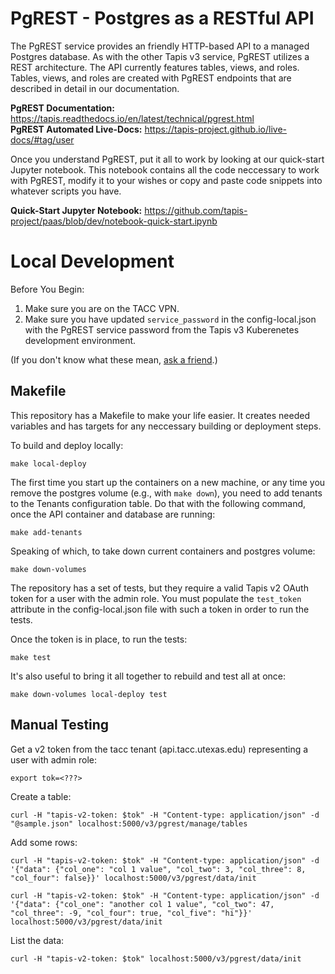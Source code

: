 PgREST - Postgres as a RESTful API
========================================
The PgREST service provides an friendly HTTP-based API to a managed Postgres database. As with the other Tapis v3 service, PgREST utilizes a REST architecture. The API currently features tables, views, and roles. Tables, views, and roles are created with PgREST endpoints that are described in detail in our documentation.
  
**PgREST Documentation:** https://tapis.readthedocs.io/en/latest/technical/pgrest.html  
**PgREST Automated Live-Docs:** https://tapis-project.github.io/live-docs/#tag/user

Once you understand PgREST, put it all to work by looking at our quick-start Jupyter notebook. This notebook contains all the code neccessary to work with PgREST, modify it to your wishes or copy and paste code snippets into whatever scripts you have.

**Quick-Start Jupyter Notebook:** https://github.com/tapis-project/paas/blob/dev/notebook-quick-start.ipynb


Local Development
=================
Before You Begin:
1. Make sure you are on the TACC VPN.
2. Make sure you have updated ``service_password`` in the config-local.json with the PgREST
service password from the Tapis v3 Kuberenetes development environment. 
   
(If you don't know what these mean, [ask a friend](https://tacc-cloud.slack.com).) 


Makefile
--------
This repository has a Makefile to make your life easier. It creates needed variables and has
targets for any neccessary building or deployment steps.

To build and deploy locally:  
```
make local-deploy
```
The first time you start up the containers on a new machine, or any time you remove the
postgres volume (e.g., with `make down`), you need to add tenants to the Tenants configuration
table. Do that with the following command, once the API container and database are running:
```
make add-tenants
```

Speaking of which, to take down current containers and postgres volume:  
```
make down-volumes
```

The repository has a set of tests, but they require a valid Tapis v2 OAuth token for a user
with the admin role. You must populate the ``test_token`` attribute in the config-local.json file
with such a token in order to run the tests.

Once the token is in place, to run the tests:  
```
make test
```

It's also useful to bring it all together to rebuild and test all at once:  
```
make down-volumes local-deploy test
```


Manual Testing
--------------
Get a v2 token from the tacc tenant (api.tacc.utexas.edu) representing a user with admin role:
```
export tok=<???>
```
Create a table:
```
curl -H "tapis-v2-token: $tok" -H "Content-type: application/json" -d "@sample.json" localhost:5000/v3/pgrest/manage/tables
```
Add some rows:
```
curl -H "tapis-v2-token: $tok" -H "Content-type: application/json" -d '{"data": {"col_one": "col 1 value", "col_two": 3, "col_three": 8, "col_four": false}}' localhost:5000/v3/pgrest/data/init

curl -H "tapis-v2-token: $tok" -H "Content-type: application/json" -d '{"data": {"col_one": "another col 1 value", "col_two": 47, "col_three": -9, "col_four": true, "col_five": "hi"}}' localhost:5000/v3/pgrest/data/init
```
List the data:
```
curl -H "tapis-v2-token: $tok" localhost:5000/v3/pgrest/data/init
```
